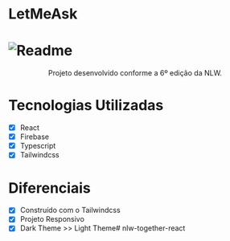# LetMeAsk

<h1>
    <img  alt="Readme" title="Readme" src="./images/dark-theme.png" />
</h1>

<p align="center">Projeto desenvolvido conforme a 6º edição da NLW.</p>

# Tecnologias Utilizadas

- [x] React
- [x] Firebase
- [x] Typescript
- [x] Tailwindcss

# Diferenciais

- [x] Construído com o Tailwindcss
- [x] Projeto Responsivo
- [x] Dark Theme >> Light Theme#   n l w - t o g e t h e r - r e a c t  
 